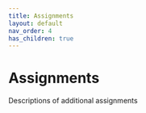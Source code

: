 ```yaml
---
title: Assignments
layout: default
nav_order: 4
has_children: true
---
```

# Assignments
Descriptions of additional assignments
